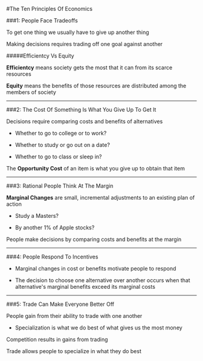 #The Ten Principles Of Economics

###1: People Face Tradeoffs

To get one thing we usually have to give up another thing

Making decisions requires trading off one goal against another

#####Efficientcy Vs Equity

**Efficientcy** means society gets the most that it can from its scarce resources

**Equity** means the benefits of those resources are distributed among the members of society

***

###2: The Cost Of Something Is What You Give Up To Get It

Decisions require comparing costs and benefits of alternatives

- Whether to go to college or to work?

- Whether to study or go out on a date?

- Whether to go to class or sleep in?

The **Opportunity Cost** of an item is what you give up to obtain that item

***

###3: Rational People Think At The Margin

**Marginal Changes** are small, incremental adjustments to an existing plan of action

- Study a Masters?

- By another 1% of Apple stocks?

People make decisions by comparing costs and benefits at the margin

***

###4: People Respond To Incentives

- Marginal changes in cost or benefits motivate people to respond

- The decision to choose one alternative over another occurs when that alternative's marginal benefits exceed its marginal costs

***

###5: Trade Can Make Everyone Better Off

People gain from their ability to trade with one another

- Specialization is what we do best of what gives us the most money

Competition results in gains from trading

Trade allows people to specialize in what they do best
